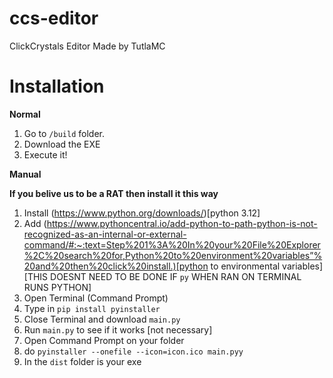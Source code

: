 # ccs-editor
ClickCrystals Editor Made by TutlaMC

# Installation 

**Normal**
1. Go to `/build` folder.
2. Download the EXE
3. Execute it!

**Manual**

__If you belive us to be a **RAT** then install it this way__

1. Install (https://www.python.org/downloads/)[python 3.12]
2. Add (https://www.pythoncentral.io/add-python-to-path-python-is-not-recognized-as-an-internal-or-external-command/#:~:text=Step%201%3A%20In%20your%20File%20Explorer%2C%20search%20for,Python%20to%20environment%20variables”%20and%20then%20click%20install.)[python to environmental variables] [THIS DOESNT NEED TO BE DONE IF `py` WHEN RAN ON TERMINAL RUNS PYTHON]
3. Open Terminal (Command Prompt)
4. Type in `pip install pyinstaller`
5. Close Terminal and download `main.py`
6. Run `main.py` to see if it works [not necessary]
7. Open Command Prompt on your folder
8. do `pyinstaller --onefile --icon=icon.ico main.pyy`
9. In the `dist` folder is your exe
